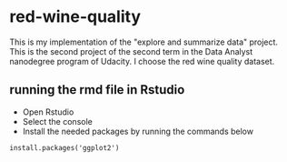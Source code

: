 # red-wine-quality
This is my implementation of the "explore and summarize data" project. This is the second project of the second term in the Data Analyst nanodegree program of Udacity. I choose the red wine quality dataset.

## running the rmd file in Rstudio
* Open Rstudio
* Select the console
* Install the needed packages by running the commands below
```
install.packages('ggplot2')
```